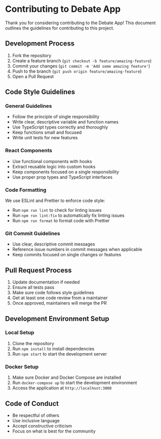 # Contributing to Debate App

Thank you for considering contributing to the Debate App! This document outlines the guidelines for contributing to this project.

## Development Process

1. Fork the repository
2. Create a feature branch (`git checkout -b feature/amazing-feature`)
3. Commit your changes (`git commit -m 'Add some amazing feature'`)
4. Push to the branch (`git push origin feature/amazing-feature`)
5. Open a Pull Request

## Code Style Guidelines

### General Guidelines

- Follow the principle of single responsibility
- Write clear, descriptive variable and function names
- Use TypeScript types correctly and thoroughly
- Keep functions small and focused
- Write unit tests for new features

### React Components

- Use functional components with hooks
- Extract reusable logic into custom hooks
- Keep components focused on a single responsibility
- Use proper prop types and TypeScript interfaces

### Code Formatting

We use ESLint and Prettier to enforce code style:

- Run `npm run lint` to check for linting issues
- Run `npm run lint:fix` to automatically fix linting issues
- Run `npm run format` to format code with Prettier

### Git Commit Guidelines

- Use clear, descriptive commit messages
- Reference issue numbers in commit messages when applicable
- Keep commits focused on single changes or features

## Pull Request Process

1. Update documentation if needed
2. Ensure all tests pass
3. Make sure code follows style guidelines
4. Get at least one code review from a maintainer
5. Once approved, maintainers will merge the PR

## Development Environment Setup

### Local Setup

1. Clone the repository
2. Run `npm install` to install dependencies
3. Run `npm start` to start the development server

### Docker Setup

1. Make sure Docker and Docker Compose are installed
2. Run `docker-compose up` to start the development environment
3. Access the application at `http://localhost:3000`

## Code of Conduct

- Be respectful of others
- Use inclusive language
- Accept constructive criticism
- Focus on what is best for the community 